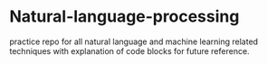 # Natural-language-processing
practice repo for all natural language and machine learning related techniques with explanation of code blocks for future reference.

